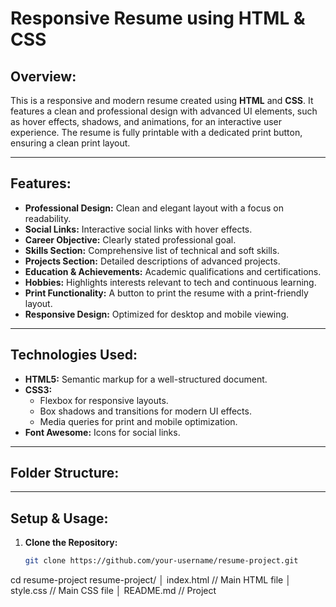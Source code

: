 # Responsive Resume using HTML & CSS

## Overview:
This is a responsive and modern resume created using **HTML** and **CSS**. It features a clean and professional design with advanced UI elements, such as hover effects, shadows, and animations, for an interactive user experience. The resume is fully printable with a dedicated print button, ensuring a clean print layout.

---

## Features:
- **Professional Design:** Clean and elegant layout with a focus on readability.
- **Social Links:** Interactive social links with hover effects.
- **Career Objective:** Clearly stated professional goal.
- **Skills Section:** Comprehensive list of technical and soft skills.
- **Projects Section:** Detailed descriptions of advanced projects.
- **Education & Achievements:** Academic qualifications and certifications.
- **Hobbies:** Highlights interests relevant to tech and continuous learning.
- **Print Functionality:** A button to print the resume with a print-friendly layout.
- **Responsive Design:** Optimized for desktop and mobile viewing.

---

## Technologies Used:
- **HTML5:** Semantic markup for a well-structured document.
- **CSS3:** 
  - Flexbox for responsive layouts.
  - Box shadows and transitions for modern UI effects.
  - Media queries for print and mobile optimization.
- **Font Awesome:** Icons for social links.

---

## Folder Structure:






---

## Setup & Usage:
1. **Clone the Repository:**
   ```bash
   git clone https://github.com/your-username/resume-project.git
cd resume-project
resume-project/ │ index.html // Main HTML file │ style.css // Main CSS file │ README.md // Project
